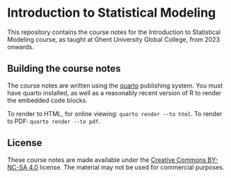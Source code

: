 # Introduction to Statistical Modeling

This repository contains the course notes for the Introduction to Statistical Modeling course, as taught at Ghent University Global College, from 2023 onwards.

## Building the course notes

The course notes are written using the [quarto](https://quarto.org/) publishing system. You must have quarto installed, as well as a reasonably recent version of R to render the embedded code blocks.

To render to HTML, for online viewing: `quarto render --to html`. 
To render to PDF: `quarto render --to pdf`.

## License

These course notes are made available under the [Creative Commons BY-NC-SA 4.0](https://creativecommons.org/licenses/by-nc-sa/4.0/) license. The material may not be used for commercial purposes.